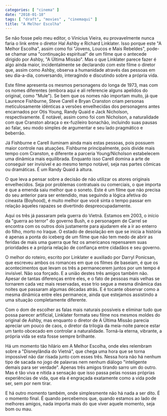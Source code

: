 ```yaml
---
categories: [ "cinema" ]
date: "2018-01-18"
tags: [ "draft", "movies" , "cinemaqui" ]
title: "A Melhor Escolha"
---
```

Se não fosse pelo meu editor, o Vinicius Vieira, eu provavelmente
nunca faria o link entre o diretor Hal Ashby e Richard Linklater. Isso
porque este "A Melhor Escolha", assim como foi "Jovens, Loucos e Mais
Rebeldes", pode-se chamar uma "continuação espiritual" de um filme que
o antecede dirigido por Ashby, "A Última Missão". Mas o que Linklater
parece fazer é algo ainda maior, incidentalmente se declarando com este
filme o diretor que, assim como Ashby, observa a humanidade através das
pessoas em seu dia-a-dia, conversando, interagindo e discutindo sobre
a própria vida.

Este filme apresenta os mesmos personagens do longa de 1973, mas com
os nomes diferentes (embora aqui e ali referencie alguns apelidos
do original, como "Mule"). Se bem que os nomes não importam muito,
já que Laurence Fishburne, Steve Carell e Bryan Cranston criam
personas meticulosamente idênticas a versões envelhecidas dos
personagens antes encarnados por Otis Young, Randy Quaid e Jack
Nicholson, respectivamente. É notável, assim como foi com Nicholson,
a naturalidade com que Cranston abraça o ex-fuzileiro bonachão,
incluindo suas pausas ao falar, seu modo simples de argumentar e seu
lado pragmático e beberrão.

Já Fishburne e Carell iluminam ainda mais estas pessoas, pois possuem
maior controle nas atuações. Fishburne principalmente, pois divide mais
tempo com Cranston, e diferente a parceria Young/Nicholson estabelecem
uma dinâmica mais equilibrada. Enquanto isso Carell domina a arte de
conseguir ser invisível e ao mesmo tempo notável, seja nas partes
cômicas ou dramáticas. É um Randy Quaid à altura.

O que leva a pensar sobre a decisão de não utilizar os atores originais
envelhecidos. Seja por problemas contratuais ou comerciais, o que
importa é que a emenda saiu melhor que o soneto. Este é um filme que
não precisa do seu anterior para ser entendido, mas seguindo a lógica
afetiva do cineasta (Boyhood), é muito melhor que você sinta o tempo
passar em relação àqueles rapazes se divertindo despreocupadamente.

Aqui os três já passaram pela guerra do Vietnã. Estamos em 2003, o
início da "guerra ao terror" do governo Bush, e o personagem de Carrel
se encontra com os outros dois justamente para ajudarem ele a ir ao
enterro do filho, morto no Iraque. O estado de desolação em que se
inicia a história é apenas a ponta do iceberg de um filme que não
tem medo de abrir as feridas de mais uma guerra que fez os americanos
repensarem suas prioridades e a própria relação de confiança entre
cidadãos e seu governo.

O melhor do roteiro, escrito por Linklater e auxiliado por Darryl
Ponicsan, que escreveu ambos os romances em que os filmes de baseiam,
é que os acontecimentos que levam os três a permanecerem juntos
por um tempo é invisível. Não soa forçado. E a união destes três
amigos também não. Apesar de tantas diferenças entre eles, e o fato de
pessoas mais velhas se tornarem cada vez mais reservadas, esse trio segue
a mesma dinâmica das noites que passaram algumas décadas atrás. E é
tocante observar como a mesma dinâmica entre eles permanece, ainda que
estejamos assistindo a uma situação completamente diferente.

Com o dom de escolher as falas mais naturais possíveis e eliminar tudo
que possa parecer artificial, Linklater formata seu filme nos mesmos
moldes do original de Ashby, mas enquanto o diretor de A Última Missão
parecia apreciar um pouco de caos, o diretor da trilogia da meia-noite
parece estar um tanto obcecado em controlar a naturalidade. Torná-la
eterna, vibrante, a própria vida se esta fosse sempre brilhante.

Há um momento tão hilário em A Melhor Escolha, onde eles relembram
sobre a "Disneylândia do Vietnã", que chega uma hora que se torna
impossível não dar risada junto com esses três. Nessa hora não
há nenhum tipo de sacada no jogo de palavras nem nenhum diálogo
"inteligente demais para ser verdade". Apenas três amigos tirando sarro
um do outro. Mas é tão viva e nítida a sensação que isso passa pelas
nossas próprias experiências de vida, que ela é engraçada exatamente
como a vida pode ser, sem por nem tirar.

E há outro momento também, onde simplesmente não há nada a ser
dito. É o momento final. É quando percebemos que, quando estamos ao
lado de melhores amigos, nada importa mais do que viver aquele momento,
seja bom ou mau.

